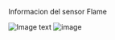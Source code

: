 Informacion del sensor
Flame



![Image text](https://github.com/zzuljs/.jpg)
![image](Ky-026%20Flame.gif)

